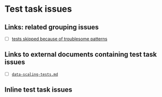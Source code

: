 # Test task issues

## Links: related grouping issues
- [ ] [tests skipped because of troublesome patterns](tests-skipped-troublesome-patterns.md)

## Links to external documents containing test task issues  
- [ ] [`data-scaling-tests.md`](../../by_priority/low/data-scaling-tests.md)

## Inline test task issues
